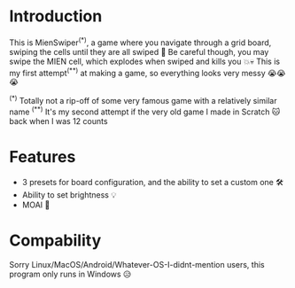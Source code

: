 # Introduction
This is MienSwiper<sup>(*)</sup>, a game where you navigate through a grid board, swiping the cells until they are all swiped 🧹 Be careful though, you may swipe the MIEN cell, which explodes when swiped and kills you 💥💀
This is my first attempt<sup>(**)</sup> at making a game, so everything looks very messy 😭😭😭

<sup>(*)</sup> Totally not a rip-off of some very famous game with a relatively similar name
<sup>(**)</sup> It's my second attempt if the very old game I made in Scratch 🐱 back when I was 12 counts

# Features
- 3 presets for board configuration, and the ability to set a custom one 🛠
- Ability to set brightness 💡
- MOAI 🗿

# Compability
Sorry Linux/MacOS/Android/Whatever-OS-I-didnt-mention users, this program only runs in Windows 😥
